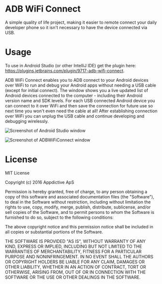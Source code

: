 ADB WiFi Connect
====================

A simple quality of life project, making it easier to remote connect your daily developer phone so it isn't necessary to have the device connected via USB.


Usage
====================

To use in Android Studio (or other IntelliJ IDE) get the plugin here: https://plugins.jetbrains.com/plugin/9717-adb-wifi-connect.

ADB WiFi Connect enables you to ADB connect to your Android devices over WiFi to run and debug your Android apps without needing a USB cable (except for initial connect).
The window shows you a live updated list of Android devices connected to the computer - including their Android version name and SDK levels.
For each USB connected Android device you can connect to it over WiFi and then save the connection for future use so next time you won't even need the cable at all!
After establishing connection over WiFi you can unplug the USB cable and continue developing and debugging wirelessly.

![Screenshot of Android Studio window](https://ws2.sinaimg.cn/large/006tKfTcgy1g0lzuy0ek4j30q005hwfq.jpg)

![Screenshot of ADBWiFiConnect window](https://github.com/appdictive/ADBWiFiConnect/blob/master/ADBWiFiConnect_screen1.png)

License
====================

MIT License

Copyright (c) 2016 Appdictive ApS

Permission is hereby granted, free of charge, to any person obtaining a copy
of this software and associated documentation files (the "Software"), to deal
in the Software without restriction, including without limitation the rights
to use, copy, modify, merge, publish, distribute, sublicense, and/or sell
copies of the Software, and to permit persons to whom the Software is
furnished to do so, subject to the following conditions:

The above copyright notice and this permission notice shall be included in all
copies or substantial portions of the Software.

THE SOFTWARE IS PROVIDED "AS IS", WITHOUT WARRANTY OF ANY KIND, EXPRESS OR
IMPLIED, INCLUDING BUT NOT LIMITED TO THE WARRANTIES OF MERCHANTABILITY,
FITNESS FOR A PARTICULAR PURPOSE AND NONINFRINGEMENT. IN NO EVENT SHALL THE
AUTHORS OR COPYRIGHT HOLDERS BE LIABLE FOR ANY CLAIM, DAMAGES OR OTHER
LIABILITY, WHETHER IN AN ACTION OF CONTRACT, TORT OR OTHERWISE, ARISING FROM,
OUT OF OR IN CONNECTION WITH THE SOFTWARE OR THE USE OR OTHER DEALINGS IN THE
SOFTWARE.

